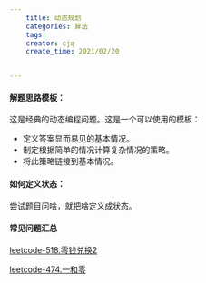 ```yaml
---
    title: 动态规划
    categories: 算法
    tags:
    creator: cjq
    create_time: 2021/02/20


---
```




#### 解题思路模板：

这是经典的动态编程问题。这是一个可以使用的模板：

- 定义答案显而易见的基本情况。
- 制定根据简单的情况计算复杂情况的策略。
- 将此策略链接到基本情况。

#### 如何定义状态：

尝试题目问啥，就把啥定义成状态。





#### 常见问题汇总

[leetcode-518.零钱兑换2](https://leetcode-cn.com/problems/coin-change-2/)

[leetcode-474.一和零](https://leetcode-cn.com/problems/ones-and-zeroes/solution/dong-tai-gui-hua-zhuan-huan-wei-0-1-bei-bao-wen-ti/)

